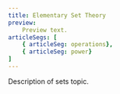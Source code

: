 ```yaml
---
title: Elementary Set Theory
preview: 
    Preview text.
articleSegs: [
    { articleSeg: operations},
    { articleSeg: power}
]
---
```


Description of sets topic.
